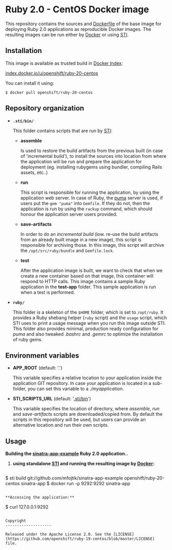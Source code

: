 Ruby 2.0 - CentOS Docker image
========================================

This repository contains the sources and
[Dockerfile](https://github.com/openshift/ruby-20-centos/blob/master/Dockerfile)
of the base image for deploying Ruby 2.0 applications as reproducible Docker
images. The resulting images can be run either by [Docker](http://docker.io)
or using [STI](https://github.com/openshift/source-to-image).

Installation
---------------

This image is available as trusted build in [Docker Index](https://index.docker.io):

[index.docker.io/u/openshift/ruby-20-centos](https://index.docker.io/u/openshift/ruby-20-centos/)

You can install it using:

```
$ docker pull openshift/ruby-20-centos
```

Repository organization
------------------------

* **`.sti/bin/`**

  This folder contains scripts that are run by [STI](https://github.com/openshift/source-to-image):

  *   **assemble**

      Is used to restore the build artifacts from the previous built (in case of
      'incremental build'), to install the sources into location from where the
      application will be run and prepare the application for deployment (eg.
      installing rubygems using bundler, compiling Rails assets, etc..)

  *   **run**

      This script is responsible for running the application, by using the
      application web server. In case of Ruby, the [puma](http://puma.io/)
      server is used, if users put the `gem "puma"` into `Gemfile`. If they do not,
      then the application is run by using the `rackup` command, which should
      honour the application server users provided.

  *   **save-artifacts**

      In order to do an *incremental build* (iow. re-use the build artifacts
      from an already built image in a new image), this script is responsible for
      archiving those. In this image, this script will archive the
      `/opt/src/ruby/bundle` and `Gemfile.lock`.


  *   **test**

      After the application image is built, we want to check that when we create a new
      container based on that image, this container will respond to HTTP calls.
      This image contains a sample Ruby application in the **test-app** folder. This
      sample application is run when a test is performed.

* **`ruby/`**

  This folder is a skeleton of the `$HOME` folder, which is set to `/opt/ruby`.
  It provides a Ruby shebang helper (`ruby` script) and the `usage` script,
  which STI uses to print a usage message when you run this image outside STI.
  This folder also provides minimal, production ready configuration for *puma*
  and also tweaked *.bashrc* and *.gemrc* to optimize the installation of ruby
  gems.


Environment variables
---------------------

*  **APP_ROOT** (default: '.')

    This variable specifies a relative location to your application inside the
    application GIT repository. In case your application is located in a
    sub-folder, you can set this variable to a *./myapplication*.

*  **STI_SCRIPTS_URL** (default: '[.sti/bin](https://raw.githubusercontent.com/openshift/ruby-19-centos/master/.sti/bin)')

    This variable specifies the location of directory, where *assemble*, *run* and
    *save-artifacts* scripts are downloaded/copied from. By default the scripts
    in this repository will be used, but users can provide an alternative
    location and run their own scripts.

Usage
---------------------

**Building the [sinatra-app-example](https://github.com/mfojtik/sinatra-app-example) Ruby 2.0 application..**

1. **using standalone [STI](https://github.com/openshift/source-to-image) and running the resulting image by [Docker](http://docker.io):**

    ```
$ sti build git://github.com/mfojtik/sinatra-app-example openshift/ruby-20-centos sinatra-app
$ docker run -p 9292:9292 sinatra-app
```

**Accessing the application:**
```
$ curl 127.0.0.1:9292
```

Copyright
--------------------

Released under the Apache License 2.0. See the [LICENSE](https://github.com/openshift/ruby-19-centos/blob/master/LICENSE) file.
